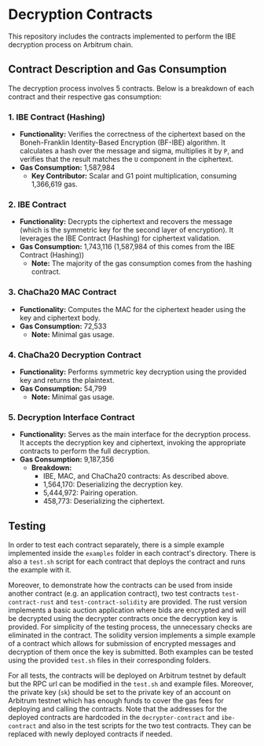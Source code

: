 # Decryption Contracts
This repository includes the contracts implemented to perform the IBE decryption process on Arbitrum chain. 

## Contract Description and Gas Consumption

The decryption process involves 5 contracts. Below is a breakdown of each contract and their respective gas consumption:

### 1. **IBE Contract (Hashing)**
- **Functionality:** Verifies the correctness of the ciphertext based on the Boneh-Franklin Identity-Based Encryption (BF-IBE) algorithm. It calculates a hash over the message and sigma, multiplies it by `P`, and verifies that the result matches the `U` component in the ciphertext.
- **Gas Consumption:** 1,587,984
  - **Key Contributor:** Scalar and G1 point multiplication, consuming 1,366,619 gas.

### 2. **IBE Contract**
- **Functionality:** Decrypts the ciphertext and recovers the message (which is the symmetric key for the second layer of encryption). It leverages the IBE Contract (Hashing) for ciphertext validation.
- **Gas Consumption:** 1,743,116 (1,587,984 of this comes from the IBE Contract (Hashing))
  - **Note:** The majority of the gas consumption comes from the hashing contract.

### 3. **ChaCha20 MAC Contract**
- **Functionality:** Computes the MAC for the ciphertext header using the key and ciphertext body.
- **Gas Consumption:** 72,533
  - **Note:** Minimal gas usage.

### 4. **ChaCha20 Decryption Contract**
- **Functionality:** Performs symmetric key decryption using the provided key and returns the plaintext.
- **Gas Consumption:** 54,799
  - **Note:** Minimal gas usage.

### 5. **Decryption Interface Contract**
- **Functionality:** Serves as the main interface for the decryption process. It accepts the decryption key and ciphertext, invoking the appropriate contracts to perform the full decryption.
- **Gas Consumption:** 9,187,356
  - **Breakdown:**
    - IBE, MAC, and ChaCha20 contracts: As described above.
    - 1,564,170: Deserializing the decryption key.
    - 5,444,972: Pairing operation.
    - 458,773: Deserializing the ciphertext.




## Testing
In order to test each contract separately, there is a simple example implemented inside the `examples` folder in each contract's directory. There is also a `test.sh` script for each contract that deploys the contract and runs the example with it. 

Moreover, to demonstrate how the contracts can be used from inside another contract (e.g. an application contract), two test contracts `test-contract-rust` and `test-contract-solidity` are provided. The rust version implements a basic auction application where bids are encrypted and will be decrypted using the decrypter contracts once the decryption key is provided. For simplicity of the testing process, the unnecessary checks are eliminated in the contract. 
The solidity version implements a simple example of a contract which allows for submission of encrypted messages and decryption of them once the key is submitted.
Both examples can be tested using the provided `test.sh` files in their corresponding folders.

For all tests, the contracts will be deployed on Arbitrum testnet by default but the RPC url can be modified in the `test.sh` and example files. Moreover, the private key (`sk`) should be set to the private key of an account on Arbitrum testnet which has enough funds to cover the gas fees for deploying and calling the contracts.
Note that the addresses for the deployed contracts are hardcoded in the `decrypter-contract` and `ibe-contract` and also in the test scripts for the two test contracts. They can be replaced with newly deployed contracts if needed.
